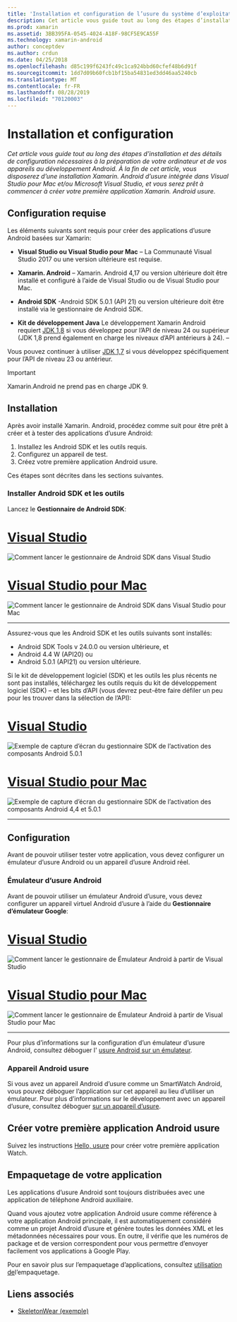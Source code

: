 ```yaml
---
title: 'Installation et configuration de l’usure du système d’exploitation onXamarin. Android '
description: Cet article vous guide tout au long des étapes d’installation et des détails de configuration nécessaires à la préparation de votre ordinateur et de vos appareils au développement Android. À la fin de cet article, vous disposerez d’une installation Xamarin. Android d’usure intégrée dans Visual Studio pour Mac et/ou Microsoft Visual Studio, et vous serez prêt à commencer à créer votre première application Xamarin. Android usure.
ms.prod: xamarin
ms.assetid: 3BB395FA-0545-4024-A18F-98CF5E9CA55F
ms.technology: xamarin-android
author: conceptdev
ms.author: crdun
ms.date: 04/25/2018
ms.openlocfilehash: d85c199f6243fc49c1ca924bbd60cfef48b6d91f
ms.sourcegitcommit: 1dd7d09b60fcb1bf15ba54831ed3dd46aa5240cb
ms.translationtype: MT
ms.contentlocale: fr-FR
ms.lasthandoff: 08/28/2019
ms.locfileid: "70120003"
---
```

# <a name="setup-and-installation"></a>Installation et configuration

_Cet article vous guide tout au long des étapes d’installation et des détails de configuration nécessaires à la préparation de votre ordinateur et de vos appareils au développement Android. À la fin de cet article, vous disposerez d’une installation Xamarin. Android d’usure intégrée dans Visual Studio pour Mac et/ou Microsoft Visual Studio, et vous serez prêt à commencer à créer votre première application Xamarin. Android usure._

## <a name="requirements"></a>Configuration requise

Les éléments suivants sont requis pour créer des applications d’usure Android basées sur Xamarin:

- **Visual Studio ou Visual Studio pour Mac** &ndash; La Communauté Visual Studio 2017 ou une version ultérieure est requise.

- **Xamarin. Android** &ndash; Xamarin. Android 4,17 ou version ultérieure doit être installé et configuré à l’aide de Visual Studio ou de Visual Studio pour Mac.

- **Android SDK** -Android SDK 5.0.1 (API 21) ou version ultérieure doit être installé via le gestionnaire de Android SDK.

- **Kit de développement Java** Le développement Xamarin Android requiert [JDK 1,8](https://www.oracle.com/technetwork/java/javase/downloads/jdk8-downloads-2133151.html) si vous développez pour l’API de niveau 24 ou supérieur (JDK 1,8 prend également en charge les niveaux d’API antérieurs à 24). &ndash;

Vous pouvez continuer à utiliser [JDK 1,7](https://www.oracle.com/technetwork/java/javase/downloads/jdk7-downloads-1880260.html) si vous développez spécifiquement pour l’API de niveau 23 ou antérieur.

> [!IMPORTANT]
> Xamarin.Android ne prend pas en charge JDK 9.

## <a name="installation"></a>Installation

Après avoir installé Xamarin. Android, procédez comme suit pour être prêt à créer et à tester des applications d’usure Android: 

1. Installez les Android SDK et les outils requis.
2. Configurez un appareil de test.
3. Créez votre première application Android usure.

Ces étapes sont décrites dans les sections suivantes.


### <a name="install-android-sdk-and-tools"></a>Installer Android SDK et les outils 

Lancez le **Gestionnaire de Android SDK**: 

# <a name="visual-studiotabwindows"></a>[Visual Studio](#tab/windows)

![Comment lancer le gestionnaire de Android SDK dans Visual Studio](installation-images/vs/sdk-menu.png)

# <a name="visual-studio-for-mactabmacos"></a>[Visual Studio pour Mac](#tab/macos)

![Comment lancer le gestionnaire de Android SDK dans Visual Studio pour Mac](installation-images/xs/sdk-menu.png)

-----


Assurez-vous que les Android SDK et les outils suivants sont installés:

- Android SDK Tools v 24.0.0 ou version ultérieure, et
- Android 4.4 W (API20) ou
- Android 5.0.1 (API21) ou version ultérieure.

Si le kit de développement logiciel (SDK) et les outils les plus récents ne sont pas installés, téléchargez les outils requis du kit de développement logiciel (SDK) &ndash; et les bits d’API (vous devrez peut-être faire défiler un peu pour les trouver dans la sélection de l’API): 

# <a name="visual-studiotabwindows"></a>[Visual Studio](#tab/windows)

![Exemple de capture d’écran du gestionnaire SDK de l’activation des composants Android 5.0.1](installation-images/vs/sdk-select.png)

# <a name="visual-studio-for-mactabmacos"></a>[Visual Studio pour Mac](#tab/macos)

![Exemple de capture d’écran du gestionnaire SDK de l’activation des composants Android 4,4 et 5.0.1](installation-images/xs/sdk-select.png)

-----


## <a name="configuration"></a>Configuration

Avant de pouvoir utiliser tester votre application, vous devez configurer un émulateur d’usure Android ou un appareil d’usure Android réel. 


### <a name="android-wear-emulator"></a>Émulateur d’usure Android

Avant de pouvoir utiliser un émulateur Android d’usure, vous devez configurer un appareil virtuel Android d’usure à l’aide du **Gestionnaire d’émulateur Google**:

# <a name="visual-studiotabwindows"></a>[Visual Studio](#tab/windows)

![Comment lancer le gestionnaire de Émulateur Android à partir de Visual Studio](installation-images/vs/emulator-menu.png)

# <a name="visual-studio-for-mactabmacos"></a>[Visual Studio pour Mac](#tab/macos)

![Comment lancer le gestionnaire de Émulateur Android à partir de Visual Studio pour Mac](installation-images/xs/emulator-menu.png)

-----

Pour plus d’informations sur la configuration d’un émulateur d’usure Android, consultez déboguer l' [usure Android sur un émulateur](~/android/wear/deploy-test/debug-on-emulator.md).


### <a name="android-wear-device"></a>Appareil Android usure

Si vous avez un appareil Android d’usure comme un SmartWatch Android, vous pouvez déboguer l’application sur cet appareil au lieu d’utiliser un émulateur. Pour plus d’informations sur le développement avec un appareil d’usure, consultez déboguer [sur un appareil d’usure](~/android/wear/deploy-test/debug-on-device.md).


## <a name="create-your-first-android-wear-app"></a>Créer votre première application Android usure

Suivez les instructions [Hello, usure](~/android/wear/get-started/hello-wear.md) pour créer votre première application Watch.


## <a name="packaging-your-app"></a>Empaquetage de votre application

Les applications d’usure Android sont toujours distribuées avec une application de téléphone Android auxiliaire. 

Quand vous ajoutez votre application Android usure comme référence à votre application Android principale, il est automatiquement considéré comme un projet Android d’usure et génère toutes les données XML et les métadonnées nécessaires pour vous. En outre, il vérifie que les numéros de package et de version correspondent pour vous permettre d’envoyer facilement vos applications à Google Play. 

Pour en savoir plus sur l’empaquetage d’applications, consultez [utilisation de](~/android/wear/deploy-test/packaging.md)l’empaquetage.


## <a name="related-links"></a>Liens associés

- [SkeletonWear (exemple)](https://docs.microsoft.com/samples/xamarin/monodroid-samples/wear-skeletonwear)
